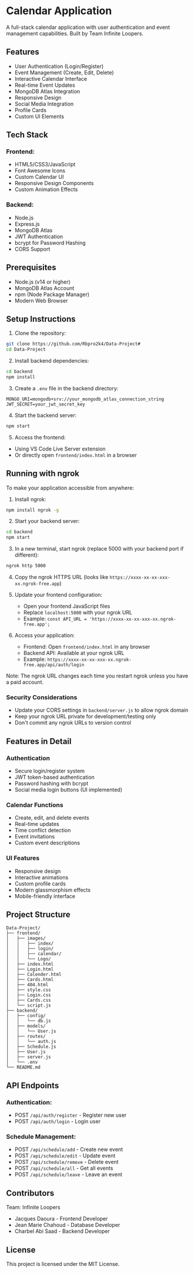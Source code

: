 # Calendar Application

A full-stack calendar application with user authentication and event management capabilities. Built by Team Infinite Loopers.

## Features

- User Authentication (Login/Register)
- Event Management (Create, Edit, Delete)
- Interactive Calendar Interface
- Real-time Event Updates
- MongoDB Atlas Integration
- Responsive Design
- Social Media Integration
- Profile Cards
- Custom UI Elements

## Tech Stack

### Frontend:
- HTML5/CSS3/JavaScript
- Font Awesome Icons
- Custom Calendar UI
- Responsive Design Components
- Custom Animation Effects

### Backend:
- Node.js
- Express.js
- MongoDB Atlas
- JWT Authentication
- bcrypt for Password Hashing
- CORS Support

## Prerequisites

- Node.js (v14 or higher)
- MongoDB Atlas Account
- npm (Node Package Manager)
- Modern Web Browser

## Setup Instructions

1. Clone the repository:
```bash
git clone https://github.com/Rbpro2k4/Data-Project#
cd Data-Project
```

2. Install backend dependencies:
```bash
cd backend
npm install
```

3. Create a `.env` file in the backend directory:
```env
MONGO_URI=mongodb+srv://your_mongodb_atlas_connection_string
JWT_SECRET=your_jwt_secret_key
```

4. Start the backend server:
```bash
npm start
```

5. Access the frontend:
- Using VS Code Live Server extension
- Or directly open `frontend/index.html` in a browser

## Running with ngrok

To make your application accessible from anywhere:

1. Install ngrok:
```bash
npm install ngrok -g
```

2. Start your backend server:
```bash
cd backend
npm start
```

3. In a new terminal, start ngrok (replace 5000 with your backend port if different):
```bash
ngrok http 5000
```

4. Copy the ngrok HTTPS URL (looks like `https://xxxx-xx-xx-xxx-xx.ngrok-free.app`)

5. Update your frontend configuration:
   - Open your frontend JavaScript files
   - Replace `localhost:5000` with your ngrok URL
   - Example: `const API_URL = 'https://xxxx-xx-xx-xxx-xx.ngrok-free.app';`

6. Access your application:
   - Frontend: Open `frontend/index.html` in any browser
   - Backend API: Available at your ngrok URL
   - Example: `https://xxxx-xx-xx-xxx-xx.ngrok-free.app/api/auth/login`

Note: The ngrok URL changes each time you restart ngrok unless you have a paid account.

### Security Considerations
- Update your CORS settings in `backend/server.js` to allow ngrok domain
- Keep your ngrok URL private for development/testing only
- Don't commit any ngrok URLs to version control

## Features in Detail

### Authentication
- Secure login/register system
- JWT token-based authentication
- Password hashing with bcrypt
- Social media login buttons (UI implemented)

### Calendar Functions
- Create, edit, and delete events
- Real-time updates
- Time conflict detection
- Event invitations
- Custom event descriptions

### UI Features
- Responsive design
- Interactive animations
- Custom profile cards
- Modern glassmorphism effects
- Mobile-friendly interface

## Project Structure

```
Data-Project/
├── frontend/
│   ├── images/
│   │   ├── index/
│   │   ├── login/
│   │   ├── calendar/
│   │   └── Logo/
│   ├── index.html
│   ├── Login.html
│   ├── Calender.html
│   ├── Cards.html
│   ├── 404.html
│   ├── style.css
│   ├── Login.css
│   ├── Cards.css
│   └── script.js
├── backend/
│   ├── config/
│   │   └── db.js
│   ├── models/
│   │   └── User.js
│   ├── routes/
│   │   └── auth.js
│   ├── Schedule.js
│   ├── User.js
│   ├── server.js
│   └── .env
└── README.md
```

## API Endpoints

### Authentication:
- POST `/api/auth/register` - Register new user
- POST `/api/auth/login` - Login user

### Schedule Management:
- POST `/api/schedule/add` - Create new event
- POST `/api/schedule/edit` - Update event
- POST `/api/schedule/remove` - Delete event
- POST `/api/schedule/all` - Get all events
- POST `/api/schedule/leave` - Leave an event

## Contributors
Team: Infinite Loopers
- Jacques Daoura - Frontend Developer
- Jean Marie Chahoud - Database Developer
- Charbel Abi Saad - Backend Developer

## License
This project is licensed under the MIT License.